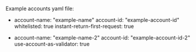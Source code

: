 Example accounts yaml file:

- account-name: "example-name"
  account-id: "example-account-id"
  whitelisted: true
  instant-return-first-request: true

- account-name: "example-name-2"
  account-id: "example-account-id-2"
  use-account-as-validator: true
